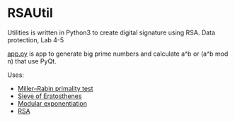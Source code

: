 # RSAUtil
Utilities is written in Python3 to create digital signature using RSA. Data protection, Lab 4-5

[app.py](/app.py) is app to generate big prime numbers and calculate a^b or (a^b mod n) that use PyQt.

Uses:
* [Miller–Rabin primality test](https://en.wikipedia.org/wiki/Miller%E2%80%93Rabin_primality_test)
* [Sieve of Eratosthenes](https://en.wikipedia.org/wiki/Sieve_of_Eratosthenes)
* [Modular exponentiation](https://en.wikipedia.org/wiki/Modular_exponentiation)
* [RSA](https://en.wikipedia.org/wiki/RSA_(cryptosystem))
